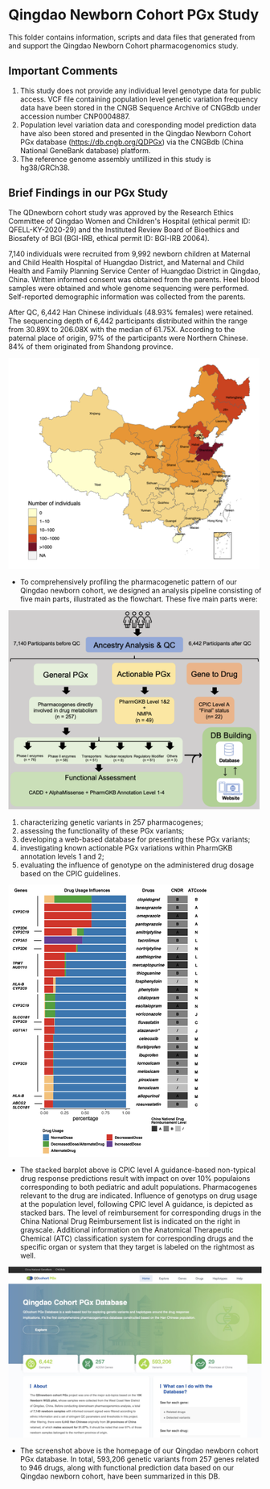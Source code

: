 # Qingdao Newborn Cohort PGx Study

This folder contains information, scripts and data files that generated from and support the Qingdao Newborn Cohort pharmacogenomics study.

## Important Comments
1. This study does not provide any individual level genotype data for public access. VCF file containing population level genetic variation frequency data have been stored in the CNGB Sequence Archive of CNGBdb under accession number CNP0004887.
2. Population level variation data and coresponding model prediction data have also been stored and presented in the Qingdao Newborn Cohort PGx database (https://db.cngb.org/QDPGx) via the CNGBdb (China National GeneBank database) platform.
3. The reference genome assembly untillized in this study is hg38/GRCh38.

## Brief Findings in our PGx Study
The QDnewborn cohort study was approved by the Research Ethics Committee of Qingdao Women and Children's Hospital (ethical permit ID: QFELL-KY-2020-29) and the Instituted Review Board of Bioethics and Biosafety of BGI (BGI-IRB, ethical permit ID: BGI-IRB 20064). 

7,140 individuals were recruited from 9,992 newborn children at Maternal and Child Health Hospital of Huangdao District, and Maternal and Child Health and Family Planning Service Center of Huangdao District in Qingdao, China. Written informed consent was obtained from the parents. Heel blood samples were obtained and whole genome sequencing were performed. Self-reported demographic information was collected from the parents.

After QC, 6,442 Han Chinese individuals (48.93% females) were retained. The sequencing depth of 6,442 participants distributed within the range from 30.89X to 206.08X with the median of 61.75X. According to the paternal place of origin, 97% of the participants were Northern Chinese. 84% of them originated from Shandong province.

<img src="https://github.com/Yimonchen/QingdaoNewbornPGx/blob/main/images/map.png" width="500" />


* To comprehensively profiling the pharmacogenetic pattern of our Qingdao newborn cohort, we designed an analysis pipeline consisting of five main parts, illustrated as the flowchart. These five main parts were:

<img src="images/analysis_flowchart.png" width="500" />

1. characterizing genetic variants in 257 pharmacogenes; 
2. assessing the functionality of these PGx variants; 
3. developing a web-based database for presenting these PGx variants; 
4. investigating known actionable PGx variations within PharmGKB annotation levels 1 and 2;
5. evaluating the influence of genotype on the administered drug dosage based on the CPIC guidelines.


<img src="images/Gene2Drug.png" width="400" />

* The stacked barplot above is CPIC level A guidance-based non-typical drug response predictions result with impact on over 10% populaions corresponding to both pediatric and adult populations. Pharmacogenes relevant to the drug are indicated. Influence of genotyps on drug usage at the population level, following CPIC level A guidance, is depicted as stacked bars. The level of reimbursement for corresponding drugs in the China National Drug Reimbursement list is indicated on the right in grayscale. Additional information on the Anatomical Therapeutic Chemical (ATC) classification system for corresponding drugs and the specific organ or system that they target is labeled on the rightmost as well.


<img src="images/QingdaoNewbornCohortPGxDatabase.png" width="600" />

* The screenshot above is the homepage of our Qingdao newborn cohort PGx database. In total, 593,206 genetic variants from 257 genes related to 946 drugs, along with functional prediction data based on our Qingdao newborn cohort, have been summarized in this DB.

